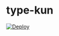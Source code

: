 # type-kun
[![Deploy](https://www.herokucdn.com/deploy/button.svg)](https://heroku.com/deploy?template=https://github.com/type-kun-type/type-kun)

